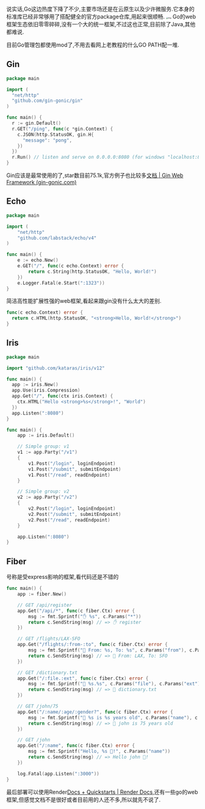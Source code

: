 说实话,Go这边热度下降了不少,主要市场还是在云原生以及少许微服务.它本身的标准库已经非常够用了搭配健全的官方package仓库,用起来很顺畅.
<img src="https://blog.jetbrains.com/wp-content/uploads/2021/02/11-2x-2.png" alt="img" style="zoom: 33%;" />
Go的web框架生态依旧零零碎碎,没有一个大的统一框架,不过这也正常,目前除了Java,其他都难说.

目前Go管理包都使用mod了,不用去看网上老教程的什么GO PATH配一堆.

## Gin

```go
package main

import (
  "net/http"
  "github.com/gin-gonic/gin"
)

func main() {
  r := gin.Default()
  r.GET("/ping", func(c *gin.Context) {
    c.JSON(http.StatusOK, gin.H{
      "message": "pong",
    })
  })
  r.Run() // listen and serve on 0.0.0.0:8080 (for windows "localhost:8080")
}
```

Gin应该是最常使用的了,star数目前75.1k,官方例子也比较多[文档 | Gin Web Framework (gin-gonic.com)](https://gin-gonic.com/zh-cn/docs/)

## Echo

```go
package main

import (
	"net/http"
	"github.com/labstack/echo/v4"
)

func main() {
	e := echo.New()
	e.GET("/", func(c echo.Context) error {
		return c.String(http.StatusOK, "Hello, World!")
	})
	e.Logger.Fatal(e.Start(":1323"))
}
```

简洁高性能扩展性强的web框架,看起来跟gin没有什么太大的差别.

```go
func(c echo.Context) error {
  return c.HTML(http.StatusOK, "<strong>Hello, World!</strong>")
}
```

## Iris

```go
package main

import "github.com/kataras/iris/v12"

func main() {
  app := iris.New()
  app.Use(iris.Compression)
  app.Get("/", func(ctx iris.Context) {
    ctx.HTML("Hello <strong>%s</strong>!", "World")
  })
  app.Listen(":8080")
}
```

```go
func main() {
    app := iris.Default()

    // Simple group: v1
    v1 := app.Party("/v1")
    {
        v1.Post("/login", loginEndpoint)
        v1.Post("/submit", submitEndpoint)
        v1.Post("/read", readEndpoint)
    }

    // Simple group: v2
    v2 := app.Party("/v2")
    {
        v2.Post("/login", loginEndpoint)
        v2.Post("/submit", submitEndpoint)
        v2.Post("/read", readEndpoint)
    }

    app.Listen(":8080")
}
```

## Fiber

号称是受express影响的框架,看代码还是不错的

```go
func main() {
    app := fiber.New()

    // GET /api/register
    app.Get("/api/*", func(c fiber.Ctx) error {
        msg := fmt.Sprintf("✋ %s", c.Params("*"))
        return c.SendString(msg) // => ✋ register
    })

    // GET /flights/LAX-SFO
    app.Get("/flights/:from-:to", func(c fiber.Ctx) error {
        msg := fmt.Sprintf("💸 From: %s, To: %s", c.Params("from"), c.Params("to"))
        return c.SendString(msg) // => 💸 From: LAX, To: SFO
    })

    // GET /dictionary.txt
    app.Get("/:file.:ext", func(c fiber.Ctx) error {
        msg := fmt.Sprintf("📃 %s.%s", c.Params("file"), c.Params("ext"))
        return c.SendString(msg) // => 📃 dictionary.txt
    })

    // GET /john/75
    app.Get("/:name/:age/:gender?", func(c fiber.Ctx) error {
        msg := fmt.Sprintf("👴 %s is %s years old", c.Params("name"), c.Params("age"))
        return c.SendString(msg) // => 👴 john is 75 years old
    })

    // GET /john
    app.Get("/:name", func(c fiber.Ctx) error {
        msg := fmt.Sprintf("Hello, %s 👋!", c.Params("name"))
        return c.SendString(msg) // => Hello john 👋!
    })

    log.Fatal(app.Listen(":3000"))
}

```



最后部署可以使用Render[Docs + Quickstarts | Render Docs](https://docs.render.com/),还有一些go的web框架,但感觉文档不是很好或者目前用的人还不多,所以就先不说了.